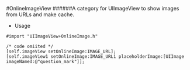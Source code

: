 #OnlineImageView
######A category for UIImageView to show images from URLs and make cache.

+ Usage <br/>
<pre>
<code>#import "UIImageView+OnlineImage.h"
<br />/* code omiited */
[self.imageView setOnlineImage:IMAGE_URL];
[self.imageView1 setOnlineImage:IMAGE_URL1 placeholderImage:[UIImage imageNamed:@"question_mark"]];</code>
</pre>